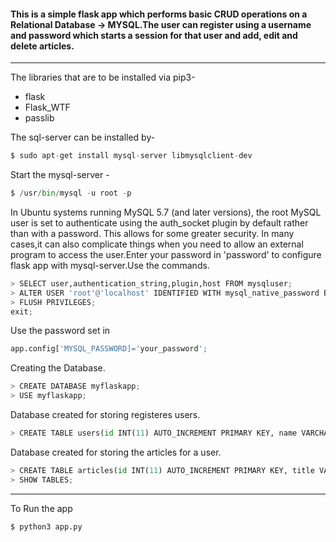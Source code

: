#### This is a simple flask app which performs basic CRUD operations on a Relational Database -> MYSQL.The user can register using a username and password which starts a session for that user and add, edit and delete articles.
<hr>

The libraries that are to be installed via pip3-
* flask
* Flask_WTF
* passlib

The sql-server can be installed by-
```py
$ sudo apt-get install mysql-server libmysqlclient-dev
```
Start the mysql-server -
```py
$ /usr/bin/mysql -u root -p
```
In Ubuntu systems running MySQL 5.7 (and later versions), the root MySQL user is set to authenticate using the auth_socket plugin by default rather than with a password. This allows for some greater security. In many cases,it can also complicate things when you need to allow an external program to access the user.Enter your password in 'password' to configure flask app with mysql-server.Use the commands.

```py
> SELECT user,authentication_string,plugin,host FROM mysqluser;
> ALTER USER 'root'@'localhost' IDENTIFIED WITH mysql_native_password BY 'your_password';
> FLUSH PRIVILEGES;
exit;
```
Use the password set in 
```py
app.config['MYSQL_PASSWORD]='your_password';
```
Creating the Database.
```py
> CREATE DATABASE myflaskapp;
> USE myflaskapp;
```
Database created for storing registeres users.
```py
> CREATE TABLE users(id INT(11) AUTO_INCREMENT PRIMARY KEY, name VARCHAR(100),email VARCHAR(100),username VARCHAR(30), password VARCHAR(100), register_date TIMESTAMP DEFAULT CURRENT_TIMESTAMP);
```
Database created for storing the articles for a user.
```py
> CREATE TABLE articles(id INT(11) AUTO_INCREMENT PRIMARY KEY, title VARCHAR(255),author VARCHAR(100),body TEXT, create_date TIMESTAMP DEFAULT CURRENT_TIMESTAMP);
> SHOW TABLES;
```
<hr>

To Run the app 
```py
$ python3 app.py 
```



